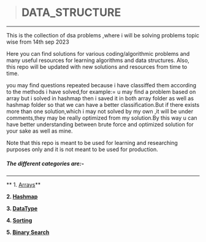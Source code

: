 > # DATA_STRUCTURE

---

This is the collection of dsa problems ,where i will be solving problems topic wise from 14th sep 2023

Here you can find solutions for various coding/algorithmic problems and many useful resources for learning algorithms and data structures. Also, this repo will be updated with new solutions and resources from time to time.

you may find questions repeated because i have classiffed them according to the methods i have solved,for example:= u may find a problem based on array but i solved in hashmap then i saved it in both array folder as well as hashmap folder so that we can have a better classification.But if there exists more than one solution,which i may not solved by my own ,it will be under comments,they may be really optimized from my solution.By this way u can have better understanding between brute force and optimized solution for your sake as well as mine.

Note that this repo is meant to be used for learning and researching purposes only and it is not meant to be used for production.

##### **The different categories are:-**

---

 ** 1.  [Arrays](https://github.com/leet-somnath/LEET_DSA/tree/main/Arrays)**

**2.  [Hashmap](https://github.com/leet-somnath/LEET_DSA/tree/main/Hashmap)**

**3.  [DataType](https://github.com/leet-somnath/LEET_DSA/tree/main/DataType)**

**4.  [Sorting](https://github.com/leet-somnath/LEET_DSA/tree/main/DataType)**

**5.  [Binary Search]()**
